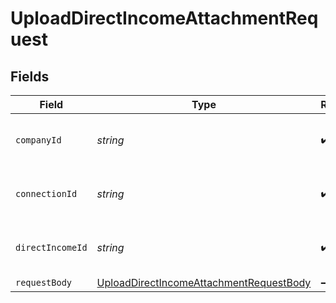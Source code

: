 # UploadDirectIncomeAttachmentRequest


## Fields

| Field                                                                                                         | Type                                                                                                          | Required                                                                                                      | Description                                                                                                   | Example                                                                                                       |
| ------------------------------------------------------------------------------------------------------------- | ------------------------------------------------------------------------------------------------------------- | ------------------------------------------------------------------------------------------------------------- | ------------------------------------------------------------------------------------------------------------- | ------------------------------------------------------------------------------------------------------------- |
| `companyId`                                                                                                   | *string*                                                                                                      | :heavy_check_mark:                                                                                            | Unique identifier for a company.                                                                              | 8a210b68-6988-11ed-a1eb-0242ac120002                                                                          |
| `connectionId`                                                                                                | *string*                                                                                                      | :heavy_check_mark:                                                                                            | Unique identifier for a connection.                                                                           | 2e9d2c44-f675-40ba-8049-353bfcb5e171                                                                          |
| `directIncomeId`                                                                                              | *string*                                                                                                      | :heavy_check_mark:                                                                                            | Unique identifier for a direct income.                                                                        |                                                                                                               |
| `requestBody`                                                                                                 | [UploadDirectIncomeAttachmentRequestBody](../../models/operations/uploaddirectincomeattachmentrequestbody.md) | :heavy_minus_sign:                                                                                            | N/A                                                                                                           |                                                                                                               |